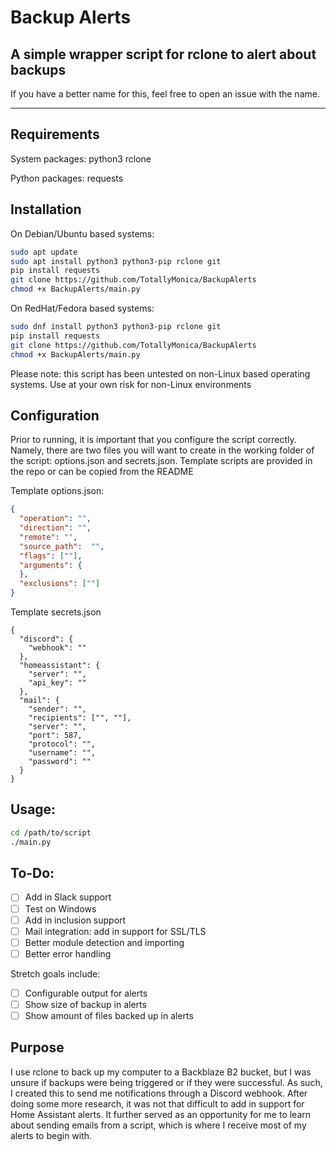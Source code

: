 # Backup Alerts

## A simple wrapper script for rclone to alert about backups

If you have a better name for this, feel free to open an issue with the name.

------------

## Requirements

System packages:
python3
rclone

Python packages:
requests

## Installation

On Debian/Ubuntu based systems:
```bash
sudo apt update
sudo apt install python3 python3-pip rclone git
pip install requests
git clone https://github.com/TotallyMonica/BackupAlerts
chmod +x BackupAlerts/main.py
```

On RedHat/Fedora based systems:
```bash
sudo dnf install python3 python3-pip rclone git
pip install requests
git clone https://github.com/TotallyMonica/BackupAlerts
chmod +x BackupAlerts/main.py
```

Please note: this script has been untested on non-Linux based operating systems. Use at your own risk for non-Linux environments

## Configuration

Prior to running, it is important that you configure the script correctly. Namely, there are two files you will want to create in the working folder of the script: options.json and secrets.json. Template scripts are provided in the repo or can be copied from the README

Template options.json:

```json
{
  "operation": "",
  "direction": "",
  "remote": "",
  "source_path":  "",
  "flags": [""],
  "arguments": {
  },
  "exclusions": [""]
}
```

Template secrets.json
```
{
  "discord": {
    "webhook": ""
  },
  "homeassistant": {
    "server": "",
    "api_key": ""
  },
  "mail": {
    "sender": "",
    "recipients": ["", ""],
    "server": "",
    "port": 587,
    "protocol": "",
    "username": "",
    "password": ""
  }
}
```

## Usage:
```bash
cd /path/to/script
./main.py
```

## To-Do:
- [ ] Add in Slack support
- [ ] Test on Windows
- [ ] Add in inclusion support
- [ ] Mail integration: add in support for SSL/TLS
- [ ] Better module detection and importing
- [ ] Better error handling

Stretch goals include:
- [ ] Configurable output for alerts
- [ ] Show size of backup in alerts
- [ ] Show amount of files backed up in alerts

## Purpose
I use rclone to back up my computer to a Backblaze B2 bucket, but I was unsure if backups were being triggered or if they were successful. As such, I created this to send me notifications through a Discord webhook. After doing some more research, it was not that difficult to add in support for Home Assistant alerts. It further served as an opportunity for me to learn about sending emails from a script, which is where I receive most of my alerts to begin with.

